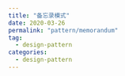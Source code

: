 ```yaml
---
title: "备忘录模式"
date: 2020-03-26
permalink: "pattern/memorandum"
tag:
  - design-pattern
categories:
  - design-pattern
---
```

